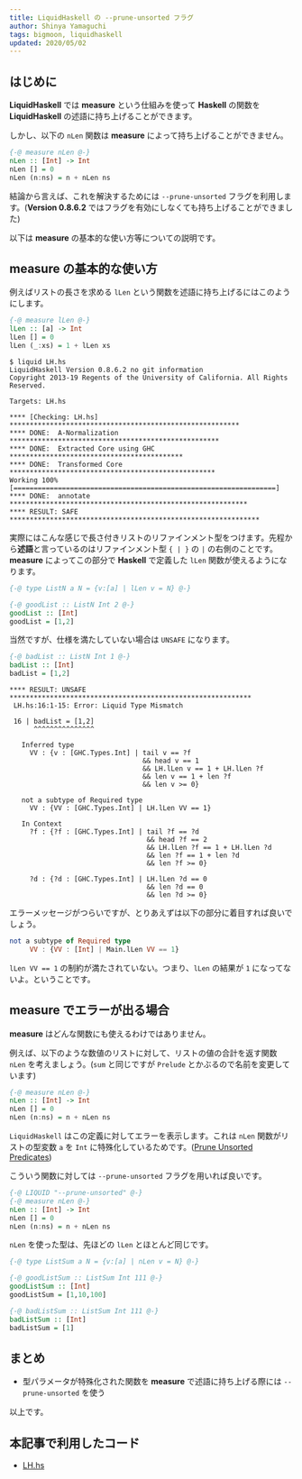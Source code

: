 ```yaml
---
title: LiquidHaskell の --prune-unsorted フラグ
author: Shinya Yamaguchi
tags: bigmoon, liquidhaskell
updated: 2020/05/02
---
```


## はじめに

**LiquidHaskell** では **measure** という仕組みを使って **Haskell** の関数を **LiquidHaskell** の述語に持ち上げることができます。

しかし、以下の `nLen` 関数は **measure** によって持ち上げることができません。

```hs
{-@ measure nLen @-}
nLen :: [Int] -> Int
nLen [] = 0
nLen (n:ns) = n + nLen ns
```

結論から言えば、これを解決するためには `--prune-unsorted` フラグを利用します。(**Version 0.8.6.2** ではフラグを有効にしなくても持ち上げることができました)

以下は **measure** の基本的な使い方等についての説明です。

<!--more-->

## measure の基本的な使い方

例えばリストの長さを求める `lLen` という関数を述語に持ち上げるにはこのようにします。

```hs
{-@ measure lLen @-}
lLen :: [a] -> Int
lLen [] = 0
lLen (_:xs) = 1 + lLen xs
```

```shell
$ liquid LH.hs 
LiquidHaskell Version 0.8.6.2 no git information
Copyright 2013-19 Regents of the University of California. All Rights Reserved.

Targets: LH.hs

**** [Checking: LH.hs] *********************************************************
**** DONE:  A-Normalization ****************************************************
**** DONE:  Extracted Core using GHC *******************************************
**** DONE:  Transformed Core ***************************************************
Working 100% [=================================================================]
**** DONE:  annotate ***********************************************************
**** RESULT: SAFE **************************************************************
```

実際にはこんな感じで長さ付きリストのリファインメント型をつけます。先程から**述語**と言っているのはリファインメント型 `{ | }` の `|` の右側のことです。**measure** によってこの部分で **Haskell** で定義した `lLen` 関数が使えるようになります。

```hs
{-@ type ListN a N = {v:[a] | lLen v = N} @-}

{-@ goodList :: ListN Int 2 @-}
goodList :: [Int]
goodList = [1,2]
```

当然ですが、仕様を満たしていない場合は `UNSAFE` になります。

```hs
{-@ badList :: ListN Int 1 @-}
badList :: [Int]
badList = [1,2]
```

```shell
**** RESULT: UNSAFE ************************************************************
 LH.hs:16:1-15: Error: Liquid Type Mismatch
  
 16 | badList = [1,2]
      ^^^^^^^^^^^^^^^
  
   Inferred type
     VV : {v : [GHC.Types.Int] | tail v == ?f
                                 && head v == 1
                                 && LH.lLen v == 1 + LH.lLen ?f
                                 && len v == 1 + len ?f
                                 && len v >= 0}
  
   not a subtype of Required type
     VV : {VV : [GHC.Types.Int] | LH.lLen VV == 1}
  
   In Context
     ?f : {?f : [GHC.Types.Int] | tail ?f == ?d
                                  && head ?f == 2
                                  && LH.lLen ?f == 1 + LH.lLen ?d
                                  && len ?f == 1 + len ?d
                                  && len ?f >= 0}
      
     ?d : {?d : [GHC.Types.Int] | LH.lLen ?d == 0
                                  && len ?d == 0
                                  && len ?d >= 0}
```

エラーメッセージがつらいですが、とりあえずは以下の部分に着目すれば良いでしょう。

```hs
not a subtype of Required type
     VV : {VV : [Int] | Main.lLen VV == 1}
```

`lLen VV == 1` の制約が満たされていない。つまり、`lLen` の結果が `1` になってないよ。ということです。

## measure でエラーが出る場合

**measure** はどんな関数にも使えるわけではありません。

例えば、以下のような数値のリストに対して、リストの値の合計を返す関数 `nLen` を考えましょう。(`sum` と同じですが `Prelude` とかぶるので名前を変更しています)

```hs
{-@ measure nLen @-}
nLen :: [Int] -> Int
nLen [] = 0
nLen (n:ns) = n + nLen ns
```

`LiquidHaskell` はこの定義に対してエラーを表示します。これは `nLen` 関数がリストの型変数 `a` を `Int` に特殊化しているためです。([Prune Unsorted Predicates](https://github.com/ucsd-progsys/liquidhaskell#prune-unsorted-predicates))

こういう関数に対しては `--prune-unsorted` フラグを用いれば良いです。

```hs
{-@ LIQUID "--prune-unsorted" @-}
{-@ measure nLen @-}
nLen :: [Int] -> Int
nLen [] = 0
nLen (n:ns) = n + nLen ns
```

`nLen` を使った型は、先ほどの `lLen` とほとんど同じです。

```hs
{-@ type ListSum a N = {v:[a] | nLen v = N} @-}

{-@ goodListSum :: ListSum Int 111 @-}
goodListSum :: [Int]
goodListSum = [1,10,100]

{-@ badListSum :: ListSum Int 111 @-}
badListSum :: [Int]
badListSum = [1]
```

## まとめ

- 型パラメータが特殊化された関数を **measure** で述語に持ち上げる際には `--prune-unsorted` を使う

以上です。

## 本記事で利用したコード

- [LH.hs](https://github.com/e-bigmoon/haskell-blog/tree/master/sample-code/2018/04-14/LH.hs)